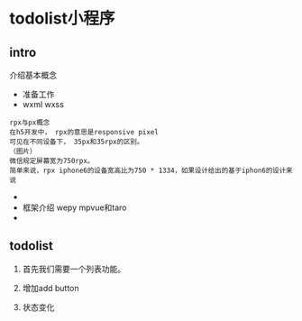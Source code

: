 # todolist小程序

## intro
介绍基本概念 
* 准备工作
* wxml wxss
```
rpx与px概念
在h5开发中， rpx的意思是responsive pixel
可见在不同设备下， 35px和35rpx的区别。
（图片）
微信规定屏幕宽为750rpx。
简单来说，rpx iphone6的设备宽高比为750 * 1334，如果设计给出的基于iphon6的设计来说
```
* 
* 框架介绍 wepy mpvue和taro
* 

## todolist
1. 首先我们需要一个列表功能。

2. 增加add button

3. 状态变化


